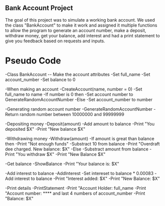 ## Bank Account Project

The goal of this project was to simulate a working bank account. We used the class "BankAccount" to make it work and assigned it multiple functions to allow the program to generate an account number, make a deposit, withdraw money, get your balance, add interest and had a print statement to give you feedback based on requests and inputs.

# Pseudo Code

-Class BankAccount
-- Make the account attributes
  -Set full_name
  -Set account_number
  -Set balance to 0

  -When making an account
    -CreateAccount(name, number = 0)
      -Set full_name to name
      -If number is 0 then
        -Set account number to GenerateRandomAccountNumber
      -Else
        -Set account_number to number

  -Generating random account number
    -GenerateRandomAccountNumber
      -Return random number between 10000000 and 99999999

  -Depositing money
    -Deposit(amount)
      -Add amount to balance
      -Print "You deposited $X"
      -Print "New balance $X"

  -Withdrawing money
    -Withdraw(amount)
      -If amount is great than balance then
        -Print "Not enough funds"
        -Substract 10 from balance
        -Print "Overdraft dee charged. New balance: $X"
      -Else
        -Substract amount from balance
        -Print "You withdraw $X"
        -Print "New Balance $X"

  -Get balance
    -ShowBalance
      -Print "Your balance is: $X"

  -Add interest to balance
    -AddInterest
      -Set intereset to balance * 0.00083
      -Add interest to balance
      -Print "Interest added: $X"
      -Print "New Balance: $X"

  -Print details
    -PrintStatement
      -Print "Account Holder: full_name
      -Print "Account number: **** and last 4 numbers of account_number
      -Print "Balance: $X"

  
